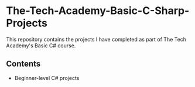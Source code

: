 # The-Tech-Academy-Basic-C-Sharp-Projects

This repository contains the projects I have completed as part of The Tech Academy's Basic C# course.  


## Contents  
- Beginner-level C# projects  
